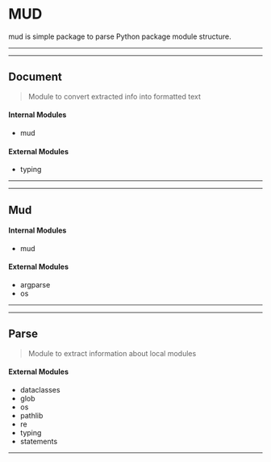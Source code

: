 # MUD
mud is simple package to parse Python package module structure.

------
------
## Document
> Module to convert extracted info into formatted text
#### Internal Modules
 * mud
#### External Modules
 * typing
------
------
## Mud
#### Internal Modules
 * mud
#### External Modules
 * argparse
 * os
------
------
## Parse
> Module to extract information about local modules
#### External Modules
 * dataclasses
 * glob
 * os
 * pathlib
 * re
 * typing
 * statements
------